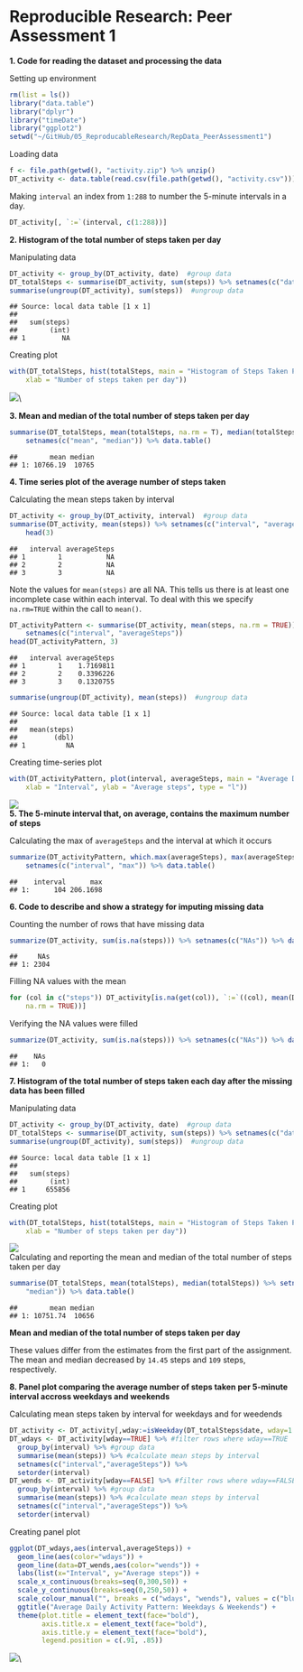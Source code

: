 # Reproducible Research: Peer Assessment 1

**1. Code for reading the dataset and processing the data**

Setting up environment

```r
rm(list = ls())
library("data.table")
library("dplyr")
library("timeDate")
library("ggplot2")
setwd("~/GitHub/05_ReproducableResearch/RepData_PeerAssessment1")
```

Loading data

```r
f <- file.path(getwd(), "activity.zip") %>% unzip()
DT_activity <- data.table(read.csv(file.path(getwd(), "activity.csv")))
```
Making `interval` an index from `1:288` to number the 5-minute intervals in a day.

```r
DT_activity[, `:=`(interval, c(1:288))]
```


**2. Histogram of the total number of steps taken per day**

Manipulating data

```r
DT_activity <- group_by(DT_activity, date)  #group data
DT_totalSteps <- summarise(DT_activity, sum(steps)) %>% setnames(c("date", "totalSteps"))
summarise(ungroup(DT_activity), sum(steps))  #ungroup data
```

```
## Source: local data table [1 x 1]
## 
##   sum(steps)
##        (int)
## 1         NA
```

Creating plot

```r
with(DT_totalSteps, hist(totalSteps, main = "Histogram of Steps Taken Per Day", 
    xlab = "Number of steps taken per day"))
```

![](PA1_template_files/figure-html/unnamed-chunk-5-1.png)\

**3. Mean and median of the total number of steps taken per day**

```r
summarise(DT_totalSteps, mean(totalSteps, na.rm = T), median(totalSteps, na.rm = T)) %>% 
    setnames(c("mean", "median")) %>% data.table()
```

```
##        mean median
## 1: 10766.19  10765
```
**4. Time series plot of the average number of steps taken**

Calculating the mean steps taken by interval

```r
DT_activity <- group_by(DT_activity, interval)  #group data
summarise(DT_activity, mean(steps)) %>% setnames(c("interval", "averageSteps")) %>% 
    head(3)
```

```
##   interval averageSteps
## 1        1           NA
## 2        2           NA
## 3        3           NA
```
Note the values for `mean(steps)` are all NA. This tells us there is at least one incomplete case within each interval. To deal with this we specify `na.rm=TRUE` within the call to `mean()`.

```r
DT_activityPattern <- summarise(DT_activity, mean(steps, na.rm = TRUE)) %>% 
    setnames(c("interval", "averageSteps"))
head(DT_activityPattern, 3)
```

```
##   interval averageSteps
## 1        1    1.7169811
## 2        2    0.3396226
## 3        3    0.1320755
```

```r
summarise(ungroup(DT_activity), mean(steps))  #ungroup data
```

```
## Source: local data table [1 x 1]
## 
##   mean(steps)
##         (dbl)
## 1          NA
```
Creating time-series plot 

```r
with(DT_activityPattern, plot(interval, averageSteps, main = "Average Daily Activity Pattern", 
    xlab = "Interval", ylab = "Average steps", type = "l"))
```

![](PA1_template_files/figure-html/unnamed-chunk-9-1.png)\
**5. The 5-minute interval that, on average, contains the maximum number of steps**

Calculating the max of `averageSteps` and the interval at which it occurs

```r
summarize(DT_activityPattern, which.max(averageSteps), max(averageSteps)) %>% 
    setnames(c("interval", "max")) %>% data.table()
```

```
##    interval      max
## 1:      104 206.1698
```
**6. Code to describe and show a strategy for imputing missing data**

Counting the number of rows that have missing data

```r
summarize(DT_activity, sum(is.na(steps))) %>% setnames(c("NAs")) %>% data.table()
```

```
##     NAs
## 1: 2304
```
Filling NA values with the mean

```r
for (col in c("steps")) DT_activity[is.na(get(col)), `:=`((col), mean(DT_activity$steps, 
    na.rm = TRUE))]
```
Verifying the NA values were filled

```r
summarize(DT_activity, sum(is.na(steps))) %>% setnames(c("NAs")) %>% data.table()
```

```
##    NAs
## 1:   0
```

**7. Histogram of the total number of steps taken each day after the missing data has been filled**

Manipulating data

```r
DT_activity <- group_by(DT_activity, date)  #group data
DT_totalSteps <- summarise(DT_activity, sum(steps)) %>% setnames(c("date", "totalSteps"))
summarise(ungroup(DT_activity), sum(steps))  #ungroup data
```

```
## Source: local data table [1 x 1]
## 
##   sum(steps)
##        (int)
## 1     655856
```
Creating plot

```r
with(DT_totalSteps, hist(totalSteps, main = "Histogram of Steps Taken Per Day", 
    xlab = "Number of steps taken per day"))
```

![](PA1_template_files/figure-html/unnamed-chunk-15-1.png)\
Calculating and reporting the mean and median of the total number of steps taken per day

```r
summarise(DT_totalSteps, mean(totalSteps), median(totalSteps)) %>% setnames(c("mean", 
    "median")) %>% data.table()
```

```
##        mean median
## 1: 10751.74  10656
```
**Mean and median of the total number of steps taken per day**

These values differ from the estimates from the first part of the assignment. The mean and median decreased by `14.45` steps and `109` steps, respectively. 

**8. Panel plot comparing the average number of steps taken per 5-minute interval accross weekdays and weekends**

Calculating mean steps taken by interval for weekdays and for weedends

```r
DT_activity <- DT_activity[,wday:=isWeekday(DT_totalSteps$date, wday=1:5)] #create wday variable
DT_wdays <- DT_activity[wday==TRUE] %>% #filter rows where wday==TRUE
  group_by(interval) %>% #group data
  summarise(mean(steps)) %>% #calculate mean steps by interval
  setnames(c("interval","averageSteps")) %>%
  setorder(interval)
DT_wends <- DT_activity[wday==FALSE] %>% #filter rows where wday==FALSE
  group_by(interval) %>% #group data
  summarise(mean(steps)) %>% #calculate mean steps by interval
  setnames(c("interval","averageSteps")) %>%
  setorder(interval)
```
Creating panel plot

```r
ggplot(DT_wdays,aes(interval,averageSteps)) + 
  geom_line(aes(color="wdays")) + 
  geom_line(data=DT_wends,aes(color="wends")) + 
  labs(list(x="Interval", y="Average steps")) + 
  scale_x_continuous(breaks=seq(0,300,50)) +
  scale_y_continuous(breaks=seq(0,250,50)) +
  scale_colour_manual("", breaks = c("wdays", "wends"), values = c("blue", "brown")) + 
  ggtitle("Average Daily Activity Pattern: Weekdays & Weekends") + 
  theme(plot.title = element_text(face="bold"),
        axis.title.x = element_text(face="bold"),
        axis.title.y = element_text(face="bold"),
        legend.position = c(.91, .85))
```

![](PA1_template_files/figure-html/unnamed-chunk-18-1.png)\

